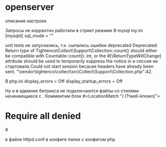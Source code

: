 # openserver
описание настроек

Запросы не корректно работали в стрикт режиме
В mysql my.ini 
[mysqld]
sql_mode				= ""

unit tests не запускались, т.к. сыпались ошибки deprecated Deprecated: Return type of Tightenco\Collect\Support\Collection::count() should either be compatible with Countable::count(): int, or the #[\ReturnTypeWillChange] attribute should be used to temporarily suppress the notice in
и сессия не стартовала Could not start session because headers have already been sent. "\vendor\tightenco\collect\src\Collect\Support\Collection.php":42.

В php.ini
display_errors                 = Off
display_startup_errors         = Off

Ну и в админке битрикса не подключаются файлы со стилями начинающиеся с .
Комментим блок 
#<LocationMatch "/\.(?!well-known)">
 #   Require            all denied
#</LocationMatch>

в файле httpd.conf в конфиге папке с конфигом php
